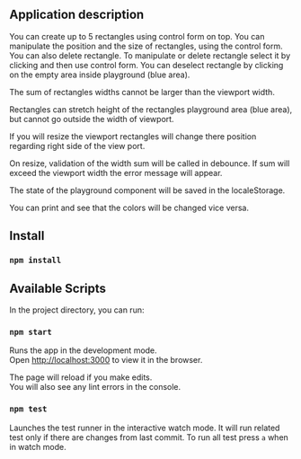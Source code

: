 ## Application description

You can create up to 5 rectangles using control form on top.
You can manipulate the position and the size of rectangles, using the control form.
You can also delete rectangle.
To manipulate or delete rectangle select it by clicking and then use control form.
You can deselect rectangle by clicking on the empty area inside playground (blue area).

The sum of rectangles widths cannot be larger than the viewport width.

Rectangles can stretch height of the rectangles playground area (blue area),
but cannot go outside the width of viewport.

If you will resize the viewport rectangles will change there position regarding
right side of the view port.

On resize, validation of the width sum will be called in debounce.
If sum will exceed the viewport width the error message will appear.

The state of the playground component will be saved in the localeStorage.

You can print and see that the colors will be changed vice versa.

## Install

### `npm install`

## Available Scripts

In the project directory, you can run:

### `npm start`

Runs the app in the development mode.<br>
Open [http://localhost:3000](http://localhost:3000) to view it in the browser.

The page will reload if you make edits.<br>
You will also see any lint errors in the console.

### `npm test`

Launches the test runner in the interactive watch mode.
It will run related test only if there are changes from last commit.
To run all test press `a` when in watch mode. 
